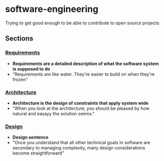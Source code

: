 # software-engineering
Trying to get good enough to be able to contribute to open source projects

## Sections
### [**Requirements**](../master/requirements/requirements.md)
* **Requirements are a detailed description of what the software system is supposed to do**
* "Requirements are like water. They're easier to build on when they're frozen"

### [**Architecture**](../master/architecture/architecture.md)
* **Architecture is the design of constraints that apply system wide**
* "When you look at the architecture, you should be pleased by how natural and easayy the solution seems."

### [**Design**](../master/design/design.md)
* **Design sentence**
* "Once you understand that all other technical goals in software are secondary to managing complexity, many design considerations become straightforward"
